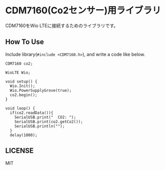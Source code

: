 CDM7160(Co2センサー)用ライブラリ
=====

CDM7160をWio LTEに接続するためのライブラリです。


## How To Use

Include library(`#include <CDM7160.h>`), and write a code like below.

```
CDM7160 co2;

WioLTE Wio;

void setup() {
  Wio.Init();
  Wio.PowerSupplyGrove(true);
  co2.begin();
}

void loop() {
  if(co2.readData()){
    SerialUSB.print("  CO2: ");
    SerialUSB.print(co2.getCo2());
    SerialUSB.println("");
  }
  delay(1000);
```

## LICENSE

MIT


